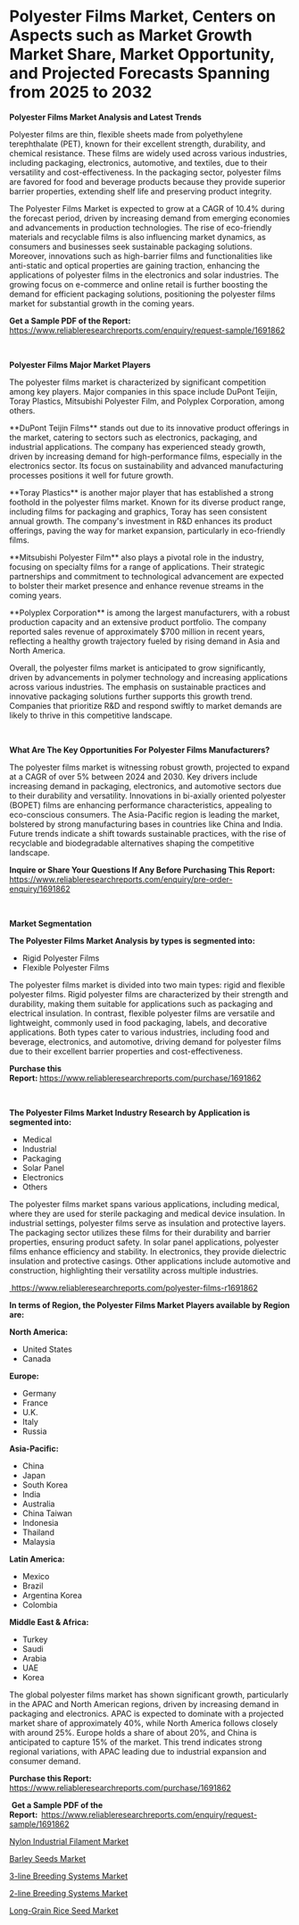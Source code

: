 <p><h1>Polyester Films Market, Centers on Aspects such as Market Growth Market Share, Market Opportunity, and Projected Forecasts Spanning from 2025 to 2032</h1></p><p><strong>Polyester Films Market Analysis and Latest Trends</strong></p>
<p><p>Polyester films are thin, flexible sheets made from polyethylene terephthalate (PET), known for their excellent strength, durability, and chemical resistance. These films are widely used across various industries, including packaging, electronics, automotive, and textiles, due to their versatility and cost-effectiveness. In the packaging sector, polyester films are favored for food and beverage products because they provide superior barrier properties, extending shelf life and preserving product integrity. </p><p>The Polyester Films Market is expected to grow at a CAGR of 10.4% during the forecast period, driven by increasing demand from emerging economies and advancements in production technologies. The rise of eco-friendly materials and recyclable films is also influencing market dynamics, as consumers and businesses seek sustainable packaging solutions. Moreover, innovations such as high-barrier films and functionalities like anti-static and optical properties are gaining traction, enhancing the applications of polyester films in the electronics and solar industries. The growing focus on e-commerce and online retail is further boosting the demand for efficient packaging solutions, positioning the polyester films market for substantial growth in the coming years.</p></p>
<p><strong>Get a Sample PDF of the Report:&nbsp;</strong> <a href="https://www.reliableresearchreports.com/enquiry/request-sample/1691862?utm_campaign=34&utm_medium=2&utm_source=Github&utm_content=ia&utm_term=07012025&utm_id=polyester-films">https://www.reliableresearchreports.com/enquiry/request-sample/1691862</a></p>
<p>&nbsp;</p>
<p><strong>Polyester Films Major Market Players</strong></p>
<p><p>The polyester films market is characterized by significant competition among key players. Major companies in this space include DuPont Teijin, Toray Plastics, Mitsubishi Polyester Film, and Polyplex Corporation, among others. </p><p>**DuPont Teijin Films** stands out due to its innovative product offerings in the market, catering to sectors such as electronics, packaging, and industrial applications. The company has experienced steady growth, driven by increasing demand for high-performance films, especially in the electronics sector. Its focus on sustainability and advanced manufacturing processes positions it well for future growth.</p><p>**Toray Plastics** is another major player that has established a strong foothold in the polyester films market. Known for its diverse product range, including films for packaging and graphics, Toray has seen consistent annual growth. The company's investment in R&D enhances its product offerings, paving the way for market expansion, particularly in eco-friendly films.</p><p>**Mitsubishi Polyester Film** also plays a pivotal role in the industry, focusing on specialty films for a range of applications. Their strategic partnerships and commitment to technological advancement are expected to bolster their market presence and enhance revenue streams in the coming years.</p><p>**Polyplex Corporation** is among the largest manufacturers, with a robust production capacity and an extensive product portfolio. The company reported sales revenue of approximately $700 million in recent years, reflecting a healthy growth trajectory fueled by rising demand in Asia and North America.</p><p>Overall, the polyester films market is anticipated to grow significantly, driven by advancements in polymer technology and increasing applications across various industries. The emphasis on sustainable practices and innovative packaging solutions further supports this growth trend. Companies that prioritize R&D and respond swiftly to market demands are likely to thrive in this competitive landscape.</p></p>
<p>&nbsp;</p>
<p><strong>What Are The Key Opportunities For Polyester Films Manufacturers?</strong></p>
<p><p>The polyester films market is witnessing robust growth, projected to expand at a CAGR of over 5% between 2024 and 2030. Key drivers include increasing demand in packaging, electronics, and automotive sectors due to their durability and versatility. Innovations in bi-axially oriented polyester (BOPET) films are enhancing performance characteristics, appealing to eco-conscious consumers. The Asia-Pacific region is leading the market, bolstered by strong manufacturing bases in countries like China and India. Future trends indicate a shift towards sustainable practices, with the rise of recyclable and biodegradable alternatives shaping the competitive landscape.</p></p>
<p><strong>Inquire or Share Your Questions If Any Before Purchasing This Report:</strong> <a href="https://www.reliableresearchreports.com/enquiry/pre-order-enquiry/1691862?utm_campaign=34&utm_medium=2&utm_source=Github&utm_content=ia&utm_term=07012025&utm_id=polyester-films">https://www.reliableresearchreports.com/enquiry/pre-order-enquiry/1691862</a></p>
<p>&nbsp;</p>
<p><strong>Market Segmentation</strong></p>
<p><strong>The Polyester Films Market Analysis by types is segmented into:</strong></p>
<p><ul><li>Rigid Polyester Films</li><li>Flexible Polyester Films</li></ul></p>
<p><p>The polyester films market is divided into two main types: rigid and flexible polyester films. Rigid polyester films are characterized by their strength and durability, making them suitable for applications such as packaging and electrical insulation. In contrast, flexible polyester films are versatile and lightweight, commonly used in food packaging, labels, and decorative applications. Both types cater to various industries, including food and beverage, electronics, and automotive, driving demand for polyester films due to their excellent barrier properties and cost-effectiveness.</p></p>
<p><strong>Purchase this Report:&nbsp;</strong><a href="https://www.reliableresearchreports.com/purchase/1691862?utm_campaign=34&utm_medium=2&utm_source=Github&utm_content=ia&utm_term=07012025&utm_id=polyester-films">https://www.reliableresearchreports.com/purchase/1691862</a></p>
<p>&nbsp;</p>
<p><strong>The Polyester Films Market Industry Research by Application is segmented into:</strong></p>
<p><ul><li>Medical</li><li>Industrial</li><li>Packaging</li><li>Solar Panel</li><li>Electronics</li><li>Others</li></ul></p>
<p><p>The polyester films market spans various applications, including medical, where they are used for sterile packaging and medical device insulation. In industrial settings, polyester films serve as insulation and protective layers. The packaging sector utilizes these films for their durability and barrier properties, ensuring product safety. In solar panel applications, polyester films enhance efficiency and stability. In electronics, they provide dielectric insulation and protective casings. Other applications include automotive and construction, highlighting their versatility across multiple industries.</p></p>
<p><a href="https://www.reliableresearchreports.com/polyester-films-r1691862?utm_campaign=34&utm_medium=2&utm_source=Github&utm_content=ia&utm_term=07012025&utm_id=polyester-films">&nbsp;https://www.reliableresearchreports.com/polyester-films-r1691862</a></p>
<p><strong>In terms of Region, the Polyester Films Market Players available by Region are:</strong></p>
<p>
    <p> <strong> North America: </strong>
        <ul>
            <li>United States</li>
            <li>Canada</li>
        </ul>
        </p> 
    <p> <strong> Europe: </strong>
        <ul>
            <li>Germany</li>
            <li>France</li>
            <li>U.K.</li>
            <li>Italy</li>
            <li>Russia</li>
        </ul>
        </p> 
    <p> <strong> Asia-Pacific: </strong>
        <ul>
            <li>China</li>
            <li>Japan</li>
            <li>South Korea</li>
            <li>India</li>
            <li>Australia</li>
            <li>China Taiwan</li>
            <li>Indonesia</li>
            <li>Thailand</li>
            <li>Malaysia</li>
        </ul>
        </p> 
    <p> <strong> Latin America: </strong>
        <ul>
            <li>Mexico</li>
            <li>Brazil</li>
            <li>Argentina Korea</li>
            <li>Colombia</li>
        </ul>
        </p> 
    <p> <strong> Middle East & Africa: </strong>
        <ul>
            <li>Turkey</li>
            <li>Saudi</li>
            <li>Arabia</li>
            <li>UAE</li>
            <li>Korea</li>
        </ul>
    </p>
    </p>
<p><p>The global polyester films market has shown significant growth, particularly in the APAC and North American regions, driven by increasing demand in packaging and electronics. APAC is expected to dominate with a projected market share of approximately 40%, while North America follows closely with around 25%. Europe holds a share of about 20%, and China is anticipated to capture 15% of the market. This trend indicates strong regional variations, with APAC leading due to industrial expansion and consumer demand.</p></p>
<p><strong>Purchase this Report: </strong><a href="https://www.reliableresearchreports.com/purchase/1691862?utm_campaign=34&utm_medium=2&utm_source=Github&utm_content=ia&utm_term=07012025&utm_id=polyester-films">https://www.reliableresearchreports.com/purchase/1691862</a></p>
<p>&nbsp;<strong>Get a Sample PDF of the Report:&nbsp;&nbsp;</strong><a href="https://www.reliableresearchreports.com/enquiry/request-sample/1691862?utm_campaign=34&utm_medium=2&utm_source=Github&utm_content=ia&utm_term=07012025&utm_id=polyester-films">https://www.reliableresearchreports.com/enquiry/request-sample/1691862</a></p>
<p><strong></strong></p>
<p><p><a href="https://github.com/guneycigdem35/Market-Research-Report-List-5/blob/main/nylon-industrial-filament-market.md?utm_campaign=34&utm_medium=2&utm_source=Github&utm_content=ia&utm_term=07012025&utm_id=polyester-films">Nylon Industrial Filament Market</a></p><p><a href="https://github.com/AshikRahman991/Market-Research-Report-List-1/blob/main/barley-seeds-market.md?utm_campaign=34&utm_medium=2&utm_source=Github&utm_content=ia&utm_term=07012025&utm_id=polyester-films">Barley Seeds Market</a></p><p><a href="https://github.com/HobertDavis43/Market-Research-Report-List-1/blob/main/3-line-breeding-systems-market.md?utm_campaign=34&utm_medium=2&utm_source=Github&utm_content=ia&utm_term=07012025&utm_id=polyester-films">3-line Breeding Systems Market</a></p><p><a href="https://github.com/AlisaRowe24/Market-Research-Report-List-1/blob/main/2-line-breeding-systems-market.md?utm_campaign=34&utm_medium=2&utm_source=Github&utm_content=ia&utm_term=07012025&utm_id=polyester-films">2-line Breeding Systems Market</a></p><p><a href="https://github.com/arvelm4nthig/Market-Research-Report-List-1/blob/main/long-grain-rice-seed-market.md?utm_campaign=34&utm_medium=2&utm_source=Github&utm_content=ia&utm_term=07012025&utm_id=polyester-films">Long-Grain Rice Seed Market</a></p></p>